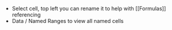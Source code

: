 - Select cell, top left you can rename it to help with [[Formulas]] referencing
- Data / Named Ranges to view all named cells